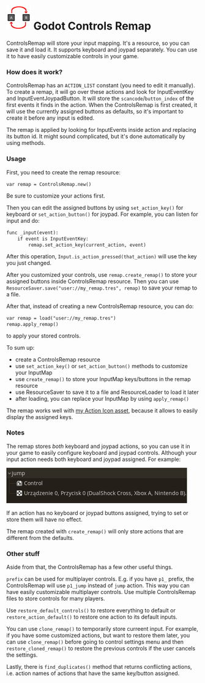 # <img src="https://github.com/KoBeWi/Godot-Input-Remap/blob/master/Media/Icon.png" width="64" height="64"> Godot Controls Remap

ControlsRemap will store your input mapping. It's a resource, so you can save it and load it. It supports keyboard and joypad separately. You can use it to have easily customizable controls in your game.

### How does it work?

ControlsRemap has an `ACTION_LIST` constant (you need to edit it manually). To create a remap, it will go over these actions and look for InputEventKey and InputEventJoypadButton. It will store the `scancode`/`button_index` of the first events it finds in the action. When the ControlsRemap is first created, it will use the currently assigned buttons as defaults, so it's important to create it before any input is edited.

The remap is applied by looking for InputEvents inside action and replacing its button id. It might sound complicated, but it's done automatically by using methods.

### Usage

First, you need to create the remap resource:
```GDScript
var remap = ControlsRemap.new()
```
Be sure to customize your actions first.

Then you can edit the assigned buttons by using `set_action_key()` for keyboard or `set_action_button()` for joypad. For example, you can listen for input and do:
```GDSCript
func _input(event):
    if event is InputEventKey:
        remap.set_action_key(current_action, event)
```
After this operation, `Input.is_action_pressed(that_action)` will use the key you just changed.

After you customized your controls, use `remap.create_remap()` to store your assigned buttons inside ControlsRemap resource. Then you can use `ResourceSaver.save("user://my_remap.tres", remap)` to save your remap to a file.

After that, instead of creating a new ControlsRemap resource, you can do:
```GDScript
var remap = load("user://my_remap.tres")
remap.apply_remap()
```
to apply your stored controls.

To sum up:
- create a ControlsRemap resource
- use `set_action_key()` or `set_action_button()` methods to customize your InputMap
- use `create_remap()` to store your InputMap keys/buttons in the remap resource
- use ResourceSaver to save it to a file and ResourceLoader to load it later
- after loading, you can replace your InputMap by using `apply_remap()`

The remap works well with [my Action Icon asset](https://github.com/KoBeWi/Godot-Action-Icon), because it allows to easily display the assigned keys.

### Notes

The remap stores *both* keyboard and joypad actions, so you can use it in your game to easily configure keyboard and joypad controls. Although your input action needs both keyboard and joypad assigned. For example:

![](https://github.com/KoBeWi/Godot-Input-Remap/blob/master/Media/ReadmeExampleAction.png)

If an action has no keyboard or joypad buttons assigned, trying to set or store them will have no effect.

The remap created with `create_remap()` will only store actions that are different from the defaults.

### Other stuff

Aside from that, the ControlsRemap has a few other useful things.

`prefix` can be used for multiplayer controls. E.g. if you have `p1_` prefix, the ControlsRemap will use `p1_jump` instead of `jump` action. This way you can have easily customizable multiplayer controls. Use multiple ControlsRemap files to store controls for many players.

Use `restore_default_controls()` to restore everything to default or `restore_action_default()` to restore one action to its default inputs.

You can use `clone_remap()` to temporarily store curreent input. For example, if you have some customized actions, but want to restore them later, you can use `clone_remap()` before going to control settings menu and then `restore_cloned_remap()` to restore the previous controls if the user cancels the settings.

Lastly, there is `find_duplicates()` method that returns conflicting actions, i.e. action names of actions that have the same key/button assigned.
